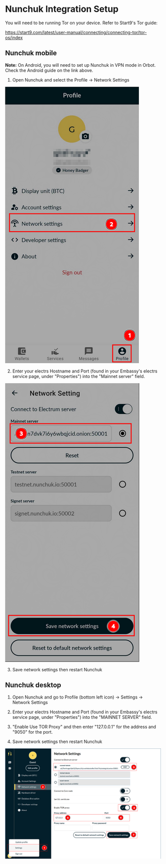 # Nunchuk Integration Setup

You will need to be running Tor on your device.  Refer to Start9's Tor guide:

https://start9.com/latest/user-manual/connecting/connecting-tor/tor-os/index

## Nunchuk mobile

**Note:** On Android, you will need to set up Nunchuk in VPN mode in Orbot.  Check the Android guide on the link above.

1. Open Nunchuk and select the Profile -> Network Settings

![Nunchuk mobile settings](./assets/mobile-1.png)

2. Enter your electrs Hostname and Port (found in your Embassy's electrs service page, under "Properties") into the "Mainnet server" field.

![Nunchuk mobile network settings](./assets/mobile-2-tor.png)

3. Save network settings then restart Nunchuk


## Nunchuk desktop

1. Open Nunchuk and go to Profile (bottom left icon) -> Settings -> Network Settings

1. Enter your electrs Hostname and Port (found in your Embassy's electrs service page, under "Properties") into the "MAINNET SERVER" field.

1. "Enable Use TOR Proxy" and then enter "127.0.0.1" for the address and "9050" for the port.

1. Save network settings then restart Nunchuk

![Nunchuk desktop](./assets/desktop-tor.png)